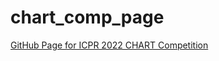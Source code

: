 # chart_comp_page
[GitHub Page for ICPR 2022 CHART Competition](https://colsonxu.github.io/chart_comp_page/)
